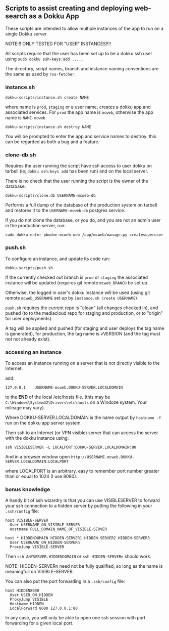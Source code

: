 
## Scripts to assist creating and deploying web-search as a Dokku App

These scripts are intended to allow multiple instances of
the app to run on a single Dokku server.

NOTE!!! ONLY TESTED FOR "USER" INSTANCES!!!!

All scripts require that the user has been set up to be a dokku ssh
user using `sudo dokku ssh-keys:add .....`

The directory, script names, branch and instance naming conventions
are the same as used by `rss-fetcher`.

### instance.sh

```
dokku-scripts/instance.sh create NAME
```

where name is `prod`, `staging` or a user name, creates a dokku app
and associated services.  For `prod` the app name is `mcweb`, otherwise
the app name is `NAME-mcweb`

```
dokku-scripts/instance.sh destroy NAME
```

You will be prompted to enter the app and service names to destroy.
this can be regarded as both a bug and a feature.

### clone-db.sh

Requires the user running the script have ssh access to user dokku on tarbell
(ie; `dokku ssh:keys add` has been run) and on the local server.

There is no check that the user running the script is the owner of the
database.


```
dokku-scripts/clone.db USERNAME-mcweb-db
```

Performs a full dump of the database of the production system on tarbell
and restores it to the `USERNAME-mcweb-db` postgres service.

If you do not clone the database, or you do, and you are not an
admin user in the production server, run:

```
sudo dokku enter pbudne-mcweb web /app/mcweb/manage.py createsuperuser
```

### push.sh

To configure an instance, and update its code run:

```
dokku-scripts/push.sh
````

If the currently checked out branch is `prod` or `staging` the
associated instance will be updated (requires git remote
`mcweb_BRANCH` be set up.

Otherwise, the logged in user's dokku instance will be used (using git
remote `mcweb_USERNAME` set up by `instance.sh create USERNAME`)

`push.sh` requires the current repo is "clean" (all changes checked
in), and pushed (to to the mediacloud repo for staging and production,
or to "origin" for user deployments).  

A tag will be applied and pushed (for staging and user deploys the tag
name is generated), for production, the tag name is vVERSION
(and the tag must not not already exist).

### accessing an instance

To access an instance running on a server that is not directly visible
to the Internet:

add:

```
127.0.0.1	 USERNAME-mcweb.DOKKU-SERVER.LOCALDOMAIN
```

to the **END** of the local /etc/hosts file.
(this may be `C:\Windows\System32\Drivers\etc\hosts` on a Windoze
system.  Your mileage may vary).

Where DOKKU-SERVER.LOCALDOMAIN is the name output by `hostname -f` run on
the dokku app server system.

Then ssh to an Internet (or VPN visible) server that can access
the server with the dokku instance using:

```
ssh VISIBLESERVER -L LOCALPORT:DOKKU-SERVER.LOCALDOMAIN:80
```

And in a browser window open
`http://USERNAME-mcweb.DOKKU-SERVER.LOCALDOMAIN:LOCALPORT`

where LOCALPORT is an arbitrary, easy to remember port number greater
than or equal to 1024 (I use 8080).

### bonus knowledge

A handy bit of ssh wizardry is that you can use VISIBLESERVER to
forward your ssh connection to a hidden server by putting the following
in your `.ssh/config` file:

```
host VISIBLE-SERVER
  User USERNAME_ON_VISIBLE-SERVER
  Hostname FULL_DOMAIN_NAME_OF_VISIBLE-SERVER

host *.HIDDENDOMAIN HIDDEN-SERVER1 HIDDEN-SERVER2 HIDDEN-SERVER3
  User USERNAME_ON_HIDDEN-SERVERn
  ProxyJump VISIBLE-SERVER
```

Then `ssh ANYSERVER.HIDDENDOMAIN` or `ssh HIDDEN-SERVERn`
should work.

NOTE: HIDDEN-SERVERn need not be fully qualified, so long
as the name is meaningfull on VISIBLE-SERVER.

You can also put the port forwarding in a `.ssh/config` file:

```
host HIDDEN8080
  User USER_ON_HIDDEN
  ProxyJump VISIBLE
  Hostname HIDDEN
  LocalForward 8080 127.0.0.1:80
```

In any case, you will only be able to open one ssh session with port
forwarding for a given local port.
